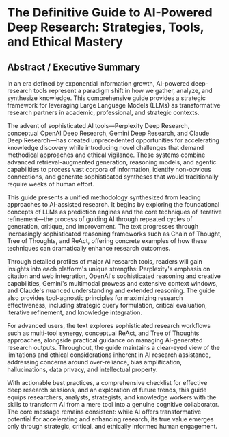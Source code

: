 # The Definitive Guide to AI-Powered Deep Research: Strategies, Tools, and Ethical Mastery

## Abstract / Executive Summary

In an era defined by exponential information growth, AI-powered deep-research tools represent a paradigm shift in how we gather, analyze, and synthesize knowledge. This comprehensive guide provides a strategic framework for leveraging Large Language Models (LLMs) as transformative research partners in academic, professional, and strategic contexts.

The advent of sophisticated AI tools—Perplexity Deep Research, conceptual OpenAI Deep Research, Gemini Deep Research, and Claude Deep Research—has created unprecedented opportunities for accelerating knowledge discovery while introducing novel challenges that demand methodical approaches and ethical vigilance. These systems combine advanced retrieval-augmented generation, reasoning models, and agentic capabilities to process vast corpora of information, identify non-obvious connections, and generate sophisticated syntheses that would traditionally require weeks of human effort.

This guide presents a unified methodology synthesized from leading approaches to AI-assisted research. It begins by exploring the foundational concepts of LLMs as prediction engines and the core techniques of iterative refinement—the process of guiding AI through repeated cycles of generation, critique, and improvement. The text progresses through increasingly sophisticated reasoning frameworks such as Chain of Thought, Tree of Thoughts, and ReAct, offering concrete examples of how these techniques can dramatically enhance research outcomes.

Through detailed profiles of major AI research tools, readers will gain insights into each platform's unique strengths: Perplexity's emphasis on citation and web integration, OpenAI's sophisticated reasoning and creative capabilities, Gemini's multimodal prowess and extensive context windows, and Claude's nuanced understanding and extended reasoning. The guide also provides tool-agnostic principles for maximizing research effectiveness, including strategic query formulation, critical evaluation, iterative refinement, and knowledge integration.

For advanced users, the text explores sophisticated research workflows such as multi-tool synergy, conceptual ReAct, and Tree of Thoughts approaches, alongside practical guidance on managing AI-generated research outputs. Throughout, the guide maintains a clear-eyed view of the limitations and ethical considerations inherent in AI research assistance, addressing concerns around over-reliance, bias amplification, hallucinations, data privacy, and intellectual property.

With actionable best practices, a comprehensive checklist for effective deep research sessions, and an exploration of future trends, this guide equips researchers, analysts, strategists, and knowledge workers with the skills to transform AI from a mere tool into a genuine cognitive collaborator. The core message remains consistent: while AI offers transformative potential for accelerating and enhancing research, its true value emerges only through strategic, critical, and ethically informed human engagement.